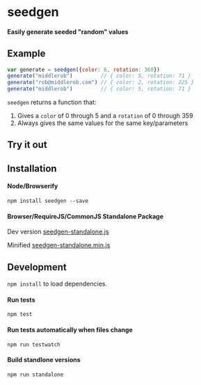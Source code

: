 # seedgen

#### Easily generate seeded "random" values

## Example

```javascript
var generate = seedgen({color: 6, rotation: 360})
generate("middlerob")         // { color: 5, rotation: 71 }
generate("rob@middlerob.com") // { color: 2, rotation: 225 }
generate("middlerob")         // { color: 5, rotation: 71 }
```

`seedgen` returns a function that:

1. Gives a `color` of 0 through 5 and a `rotation` of 0 through 359
2. Always gives the same values for the same key/parameters

## Try it out


## Installation

#### Node/Browserify

`npm install seedgen --save`

#### Browser/RequireJS/CommonJS Standalone Package

Dev version [seedgen-standalone.js](seedgen-standalone.js)

Minified [seedgen-standalone.min.js](seedgen-standalone.min.js)

## Development

`npm install` to load dependencies.

#### Run tests

`npm test`

#### Run tests automatically when files change

`npm run testwatch`

#### Build standlone versions

`npm run standalone`
